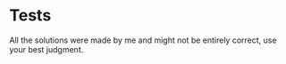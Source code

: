 # Tests

All the solutions were made by me and might not be entirely correct, use your best judgment.